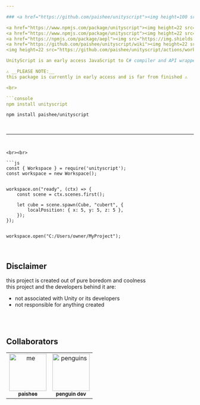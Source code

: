 ```yaml
---

### <a href="https://github.com/paishee/unityscript"><img height=100 src="https://github.com/paishee/unityscript/blob/main/assets/unityscript%20w%20text.png" alt="UnityScript">

<a href="https://www.npmjs.com/package/unityscript"><img height=22 src="https://img.shields.io/npm/v/unityscript?style=flat&color=gold&logo=npm&logoColor=white" alt="version" />
<a href="https://www.npmjs.com/package/unityscript"><img height=22 src="https://img.shields.io/npm/dt/unityscript?style=flat&color=plum&logo=docusign&logoColor=white" alt="downloads" />
<a href="https://npmjs.com/package/aepl"><img src="https://img.shields.io/badge/powered%20by-aepl-a?color=tomato&logo=npm&logoColor=white" alt="powered by aepl" /></a>
<a href="https://github.com/paishee/unityscript/wiki"><img height=22 src="https://img.shields.io/badge/documentation-blue?style=flat&color=black&logo=github&logoColor=white" alt="documentation" />
<img height=22 src="https://github.com/paishee/unityscript/actions/workflows/publish.yml/badge.svg" alt="publish">

UnityScript is an early access JavaScript to C# compiler and API wrapper package for the game engine Unity<br>

⚠️ __PLEASE NOTE:__
this package is currently in early access and is far from finished ⚠️ 

<br>

```console
npm install unityscript
```
```console
npm install paishee/unityscript
```

<br>

--- 
```


<br><br>

```js
const { Workspace } = require('unityscript');
const workspace = new Workspace();


workspace.on("ready", (ctx) => {
    const scene = ctx.scenes.first();

    let cube = scene.spawn(Cube, "cubert", {
        localPosition: { x: 5, y: 5, z: 5 },
    });
});


workspace.open("C:/Users/owner/MyProject");
```

<br>

## Disclaimer
this project is created out of pure boredom and coolness<br>
this project and the developers behind it are:
- not associated with Unity or its developers
- not responsible for anything created

<br><br>

## Collaborators

<table>
    
  <tr>
    <td align="center"><a href="https://github.com/paishee"><img src="https://avatars.githubusercontent.com/u/88659700?v=4?s=100" width="100px;" alt="me"/><br /><sub><b>paishee</b></sub></a><br/>
    <td align="center"><a href="https://github.com/polish-penguin-dev"><img src="https://avatars.githubusercontent.com/u/74113025?v=4?s=100" width="100px;" alt="penguins"/><br /><sub><b>penguin dev</b></sub></a><br/>
</td>
    
      
</table>

